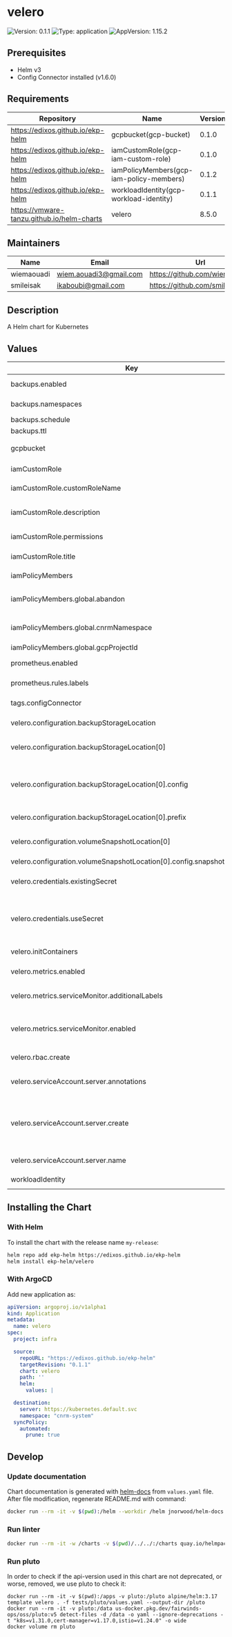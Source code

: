 # velero

![Version: 0.1.1](https://img.shields.io/badge/Version-0.1.1-informational?style=flat-square) ![Type: application](https://img.shields.io/badge/Type-application-informational?style=flat-square) ![AppVersion: 1.15.2](https://img.shields.io/badge/AppVersion-1.15.2-informational?style=flat-square)

## Prerequisites

- Helm v3
- Config Connector installed (v1.6.0)

## Requirements

| Repository | Name | Version |
|------------|------|---------|
| https://edixos.github.io/ekp-helm | gcpbucket(gcp-bucket) | 0.1.0 |
| https://edixos.github.io/ekp-helm | iamCustomRole(gcp-iam-custom-role) | 0.1.0 |
| https://edixos.github.io/ekp-helm | iamPolicyMembers(gcp-iam-policy-members) | 0.1.2 |
| https://edixos.github.io/ekp-helm | workloadIdentity(gcp-workload-identity) | 0.1.1 |
| https://vmware-tanzu.github.io/helm-charts | velero | 8.5.0 |

## Maintainers

| Name | Email | Url |
| ---- | ------ | --- |
| wiemaouadi | <wiem.aouadi3@gmail.com> | <https://github.com/wiemaouadi> |
| smileisak | <ikaboubi@gmail.com> | <https://github.com/smileisak> |

## Description

A Helm chart for Kubernetes

## Values

| Key | Type | Default | Description |
|-----|------|---------|-------------|
| backups.enabled | bool | `false` | Enables creation of a velero schedule |
| backups.namespaces | list | `["default"]` | List of namespace backuped by velero |
| backups.schedule | string | `"@every 24h"` | Period of backup |
| backups.ttl | string | `"96h0m0s"` | ttl of the backup |
| gcpbucket | object | `{"accessControl":{"createCloudIamPolicy":true,"iamPolicy":[{"member":"serviceAccount:sa-name@${gcpProjectId?}.iam.gserviceaccount.com","role":"roles/storage.admin"}],"publicAccessPrevention":"inherited","uniformBucketLevelAccess":false},"bucketName":"","global":{"abandon":false,"cnrmNamespace":"","gcpProjectId":"myprojectid","location":"EUROPE-WEST1","skipUnspecifiedFields":false}}` | `tags.configConnector` must be set to `true` |
| iamCustomRole | object | `{"customRoleName":"velero","description":"The description of the custom role resource","global":{"cnrmNamespace":"","gcpOrganisationId":"","gcpProjectId":"myprojectid","skipUnspecifiedFields":false},"permissions":["compute.disks.create","compute.disks.createSnapshot","compute.disks.get","compute.snapshots.create","compute.snapshots.delete","compute.snapshots.get","compute.snapshots.useReadOnly","compute.zones.get"],"title":"velero"}` | `tags.configConnector` must be set to `true` |
| iamCustomRole.customRoleName | string | `"velero"` | The name of the IAM Custom Role |
| iamCustomRole.description | string | `"The description of the custom role resource"` | A human-readable description for the role |
| iamCustomRole.permissions | list | `["compute.disks.create","compute.disks.createSnapshot","compute.disks.get","compute.snapshots.create","compute.snapshots.delete","compute.snapshots.get","compute.snapshots.useReadOnly","compute.zones.get"]` | custom role permissions |
| iamCustomRole.title | string | `"velero"` | A human-readable title for the role |
| iamPolicyMembers | object | `{"global":{"abandon":false,"cnrmNamespace":"","gcpProjectId":"myprojectid"},"members":[]}` | `tags.configConnector` must be set to `true` |
| iamPolicyMembers.global.abandon | bool | `false` | Keep the resource even after the kcc resource deletion. |
| iamPolicyMembers.global.cnrmNamespace | string | nil | Allows to deploy in another namespace than the release one |
| iamPolicyMembers.global.gcpProjectId | string | `"myprojectid"` | Google Project ID |
| prometheus.enabled | bool | `true` | Enables Prometheus Operator monitoring |
| prometheus.rules.labels | object | `{"prometheus":"prometheus-operator-prometheus"}` | Labels to affect to the Prometheus Rules |
| tags.configConnector | bool | `false` | Enables Config Connector features |
| velero.configuration.backupStorageLocation | list | `[{"config":{},"name":"default","prefix":"backups","provider":"gcp"}]` | Provider used for backups |
| velero.configuration.backupStorageLocation[0] | object | `{"config":{},"name":"default","prefix":"backups","provider":"gcp"}` | Name of the provider used for default backup location |
| velero.configuration.backupStorageLocation[0].config | object | `{}` | Additional provider-specific configuration. See the [link](https://velero.io/docs/v1.5/supported-providers/) for further informations |
| velero.configuration.backupStorageLocation[0].prefix | string | `"backups"` | Path in the bucket for velero backup |
| velero.configuration.volumeSnapshotLocation[0] | object | `{"config":{"snapshotLocation":"europe-west1"},"name":"default","provider":"gcp"}` | Name of the provider used for default snapshot location |
| velero.configuration.volumeSnapshotLocation[0].config.snapshotLocation | string | `"europe-west1"` | Snapshot location |
| velero.credentials.existingSecret | string | `"velero-bucket"` | Name of the existing secret containing gcp creds |
| velero.credentials.useSecret | bool | `false` | Use secret for bucket credentials (deactivate if used with workload identity) |
| velero.initContainers | list | `[{"image":"velero/velero-plugin-for-gcp:v1.3.0","imagePullPolicy":"IfNotPresent","name":"velero-plugin-for-gcp","resources":{"requests":{"cpu":"100m","memory":"512Mi"}},"volumeMounts":[{"mountPath":"/target","name":"plugins"}]}]` | List of init containers for velero plugin |
| velero.metrics.enabled | bool | `true` | Enables prometheus metrics |
| velero.metrics.serviceMonitor.additionalLabels | object | `{"prometheus":"prometheus-operator-prometheus"}` | Labels to add to the velero service monitor |
| velero.metrics.serviceMonitor.enabled | bool | `true` | Enables prometheus-operator service monitor |
| velero.rbac.create | bool | `true` | Creates RBAC for velero |
| velero.serviceAccount.server.annotations | object | `{}` | Annotations to add to the velero service account |
| velero.serviceAccount.server.create | bool | `true` | Create Velero SA through velero helm chart (does not allow workload identity - SA created through this Chart helm) |
| velero.serviceAccount.server.name | string | `"velero"` | Name of the service Account |
| workloadIdentity | object | `{"global":{"abandon":false,"cnrmNamespace":"","gcpProjectId":"myprojectid","gsa":{"create":true,"name":"velero","project":""},"ksa":{"name":"velero","namespace":"velero"}}}` | `tags.configConnector` must be set to `true` |

## Installing the Chart

### With Helm

To install the chart with the release name `my-release`:

```bash
helm repo add ekp-helm https://edixos.github.io/ekp-helm
helm install ekp-helm/velero
```

### With ArgoCD

Add new application as:

```yaml
apiVersion: argoproj.io/v1alpha1
kind: Application
metadata:
  name: velero
spec:
  project: infra

  source:
    repoURL: "https://edixos.github.io/ekp-helm"
    targetRevision: "0.1.1"
    chart: velero
    path: ''
    helm:
      values: |

  destination:
    server: https://kubernetes.default.svc
    namespace: "cnrm-system"
  syncPolicy:
    automated:
      prune: true
```

## Develop

### Update documentation

Chart documentation is generated with [helm-docs](https://github.com/norwoodj/helm-docs) from `values.yaml` file.
After file modification, regenerate README.md with command:

```bash
docker run --rm -it -v $(pwd):/helm --workdir /helm jnorwood/helm-docs:v1.14.2 helm-docs
```

### Run linter

```bash
docker run --rm -it -w /charts -v $(pwd)/../../:/charts quay.io/helmpack/chart-testing:v3.12.0 ct lint --charts /charts/charts/velero --config /charts/charts/velero/ct.yaml
```

### Run pluto

In order to check if the api-version used in this chart are not deprecated, or worse, removed, we use pluto to check it:

```
docker run --rm -it -v $(pwd):/apps -v pluto:/pluto alpine/helm:3.17 template velero . -f tests/pluto/values.yaml --output-dir /pluto
docker run --rm -it -v pluto:/data us-docker.pkg.dev/fairwinds-ops/oss/pluto:v5 detect-files -d /data -o yaml --ignore-deprecations -t "k8s=v1.31.0,cert-manager=v1.17.0,istio=v1.24.0" -o wide
docker volume rm pluto
```

